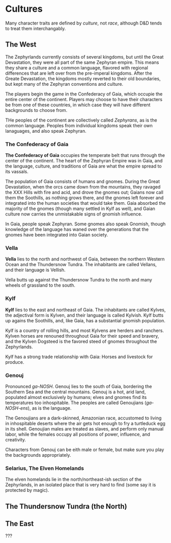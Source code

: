 # Cultures

Many character traits are defined by *culture*, not *race*, although D&D tends to treat them interchangably.

## The West

The Zephyrlands currently consists of several kingdoms, but until the Great Devastation, they were all part of the same Zephyran empire.  This means they share a culture and a common language, flavored with regional differences that are left over from the pre-imperal kingdoms.  After the Greate Devastation, the kingdoms mostly reverted to their old boundaries, but kept many of the Zephyran conventions and culture.

The players begin the game in the Confederacy of Gaia, which occupie the entire center of the continent.  Players may choose to have their characters be from one of these countries, in which case they will have different backgrounds to choose from.

THe peoples of the continent are collectively called *Zephyrans*, as is the common language.  Peoples from individual kingdoms speak their own lanaguages, and also speak Zephyran.

### The Confederacy of Gaia

**The Confederacy of Gaia** occupies the temperate belt that runs through the center of the continent.  The heart of the Zephyran Empire was in Gaia, and the language, culture, and traditions of Gaia are what the empire spread to its vassals.

The population of Gaia consists of humans and gnomes.  During the Great Devastation, when the orcs came down from the mountains, they ravaged the XXX Hills with fire and acid, and drove the gnomes out; Gaians now call them the Soothills, as nothing grows there, and the gnomes left forever and integrated into the human societies that would take them.  Gaia absorbed the majority of the gnomes (though many settled in Kylf as well), and Gaian culture now carries the unmistakable signs of gnomish influence.

In Gaia, people speak Zephyran.  Some gnomes also speak Gnomish, though knowledge of the language has waned over the generations that the gnomes have been integrated into Gaian society.

### Vella

**Vella** lies to the north and northwest of Gaia, between the northern Western Ocean and the Thundersnow Tundra.  The inhabitants are called Vellans, and their language is Vellish.

Vella butts up against the Thundersnow Tundra to the north and many wheels of grassland to the south. 

### Kylf

**Kylf** lies to the east and northeast of Gaia.  The inhabitants are called Kylves, the adjectival form is Kylven, and their language is called Kylvish.  Kylf butts up agains the Soothills, and, like Gaia, has a substantial gnomish population.

Kylf is a country of rolling hills, and most Kylvens are herders and ranchers.  Kylven horses are renouned throughout Gaia for their speed and bravery, and the Kylven Dogsteed is the favored steed of gnomes throughout the Zephyrlands.

Kylf has a strong trade relationship with Gaia: Horses and livestock for produce.

### Genouj

Pronounced *ga-NOSH*.  Genouj lies to the south of Gaia, bordering the Southern Sea and the central mountains.  Genouj is a hot, arid land, populated almost exclusively by humans; elves and gnomes find its temperatures too inhospitable.  The peoples are called Genoujians (*ga-NOSH-ens*), as is the language.

The Genoujians are a dark-skinned, Amazonian race, accustomed to living in inhospitable deserts where the air gets hot enough to fry a turtleduck egg in its shell.  Genoujian males are treated as slaves, and perform only manual labor, while the females occupy all positions of power, influence, and creativity.

Characters from Genouj can be eith male or female, but make sure you play the backgrounds appropriately.

### Selarius, The Elven Homelands

The elven homelands lie in the north/northeast-ish section of the Zephyrlands, in an isolated place that is very hard to find (some say it is protected by magic).


## The Thundersnow Tundra (the North)


## The East

???

